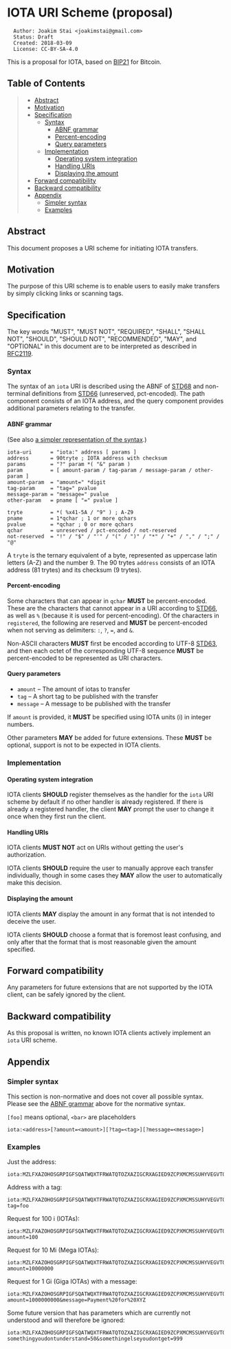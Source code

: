 # IOTA URI Scheme (proposal)

```
  Author: Joakim Stai <joakimstai@gmail.com>
  Status: Draft
  Created: 2018-03-09
  License: CC-BY-SA-4.0
```

This is a proposal for IOTA, based on [BIP21](https://github.com/bitcoin/bips/blob/master/bip-0021.mediawiki) for Bitcoin.

## Table of Contents

> - [Abstract](#abstract)
> - [Motivation](#motivation)
> - [Specification](#specification)
>   - [Syntax](#syntax)
>     - [ABNF grammar](#abnf-grammar)
>     - [Percent-encoding](#percent-encoding)
>     - [Query parameters](#query-parameters)
>   - [Implementation](#implementation)
>     - [Operating system integration](#operating-system-integration)
>     - [Handling URIs](#handling-uris)
>     - [Displaying the amount](#displaying-the-amount)
> - [Forward compatibility](#forward-compatibility)
> - [Backward compatibility](#backward-compatibility)
> - [Appendix](#appendix)
>   - [Simpler syntax](#simpler-syntax)
>   - [Examples](#examples)

## Abstract

This document proposes a URI scheme for initiating IOTA transfers.

## Motivation

The purpose of this URI scheme is to enable users to easily make transfers by simply clicking links or scanning tags.

## Specification

The key words "MUST", "MUST NOT", "REQUIRED", "SHALL", "SHALL NOT", "SHOULD", "SHOULD NOT", "RECOMMENDED", "MAY", and "OPTIONAL" in this document are to be interpreted as described in [RFC2119](https://tools.ietf.org/html/rfc2119).

### Syntax

The syntax of an `iota` URI is described using the ABNF of [STD68](https://tools.ietf.org/html/std68) and non-terminal definitions from [STD66](https://tools.ietf.org/html/std66) (unreserved, pct-encoded).
The path component consists of an IOTA address, and the query component provides additional parameters relating to the transfer.

#### ABNF grammar

(See also [a simpler representation of the syntax](#simpler-syntax).)

```
iota-uri      = "iota:" address [ params ]
address       = 90tryte ; IOTA address with checksum
params        = "?" param *( "&" param )
param         = [ amount-param / tag-param / message-param / other-param ]
amount-param  = "amount=" *digit
tag-param     = "tag=" pvalue
message-param = "message=" pvalue
other-param   = pname [ "=" pvalue ]

tryte         = *( %x41-5A / "9" ) ; A-Z9
pname         = 1*qchar ; 1 or more qchars
pvalue        = *qchar ; 0 or more qchars
qchar         = unreserved / pct-encoded / not-reserved
not-reserved  = "!" / "$" / "'" / "(" / ")" / "*" / "+" / "," / ";" / "@"
```

A `tryte` is the ternary equivalent of a byte, represented as uppercase latin letters (A-Z) and the number 9. The 90 trytes `address` consists of an IOTA address (81 trytes) and its checksum (9 trytes).

#### Percent-encoding

Some characters that can appear in `qchar` **MUST** be percent-encoded. These are the characters that cannot appear in a URI according to [STD66](https://tools.ietf.org/html/std66), as well as `%` (because it is used for percent-encoding). Of the characters in `registered`, the following are reserved and **MUST** be percent-encoded when not serving as delimiters: `:`, `?`, `=`, and `&`.

Non-ASCII characters **MUST** first be encoded according to UTF-8 [STD63](https://tools.ietf.org/html/std63), and then each octet of the corresponding UTF-8 sequence **MUST** be percent-encoded to be represented as URI characters.

#### Query parameters

- `amount` – The amount of iotas to transfer
- `tag` – A short tag to be published with the transfer
- `message` – A message to be published with the transfer

If `amount` is provided, it **MUST** be specified using IOTA units (i) in integer numbers.

Other parameters **MAY** be added for future extensions. These **MUST** be optional, support is not to be expected in IOTA clients.

### Implementation

#### Operating system integration

IOTA clients **SHOULD** register themselves as the handler for the `iota` URI scheme by default if no other handler is already registered. If there is already a registered handler, the client **MAY** prompt the user to change it once when they first run the client.

#### Handling URIs

IOTA clients **MUST NOT** act on URIs without getting the user's authorization.

IOTA clients **SHOULD** require the user to manually approve each transfer individually, though in some cases they **MAY** allow the user to automatically make this decision.

#### Displaying the amount

IOTA clients **MAY** display the amount in any format that is not intended to deceive the user.

IOTA clients **SHOULD** choose a format that is foremost least confusing, and only after that the format that is most reasonable given the amount specified.

## Forward compatibility

Any parameters for future extensions that are not supported by the IOTA client, can be safely ignored by the client.

## Backward compatibility

As this proposal is written, no known IOTA clients actively implement an `iota` URI scheme.

## Appendix

### Simpler syntax

This section is non-normative and does not cover all possible syntax.
Please see the [ABNF grammar](#abnf-grammar) above for the normative syntax.

`[foo]` means optional, `<bar>` are placeholders

```
iota:<address>[?amount=<amount>][?tag=<tag>][?message=<message>]
```

### Examples

Just the address:

    iota:MZLFXAZOHOSGRPIGFSQATWQXTFRWATQTOZXAZIGCRXAGIED9ZCPXMCMSSUHYVEGVTOILQMAD9VZIV9PJCHCCO9YMIW

Address with a tag:

    iota:MZLFXAZOHOSGRPIGFSQATWQXTFRWATQTOZXAZIGCRXAGIED9ZCPXMCMSSUHYVEGVTOILQMAD9VZIV9PJCHCCO9YMIW?tag=foo

Request for 100 i (IOTAs):

    iota:MZLFXAZOHOSGRPIGFSQATWQXTFRWATQTOZXAZIGCRXAGIED9ZCPXMCMSSUHYVEGVTOILQMAD9VZIV9PJCHCCO9YMIW?amount=100

Request for 10 Mi (Mega IOTAs):

    iota:MZLFXAZOHOSGRPIGFSQATWQXTFRWATQTOZXAZIGCRXAGIED9ZCPXMCMSSUHYVEGVTOILQMAD9VZIV9PJCHCCO9YMIW?amount=10000000

Request for 1 Gi (Giga IOTAs) with a message:

    iota:MZLFXAZOHOSGRPIGFSQATWQXTFRWATQTOZXAZIGCRXAGIED9ZCPXMCMSSUHYVEGVTOILQMAD9VZIV9PJCHCCO9YMIW?amount=1000000000&message=Payment%20for%20XYZ

Some future version that has parameters which are currently not understood and will therefore be ignored:

    iota:MZLFXAZOHOSGRPIGFSQATWQXTFRWATQTOZXAZIGCRXAGIED9ZCPXMCMSSUHYVEGVTOILQMAD9VZIV9PJCHCCO9YMIW?somethingyoudontunderstand=50&somethingelseyoudontget=999
